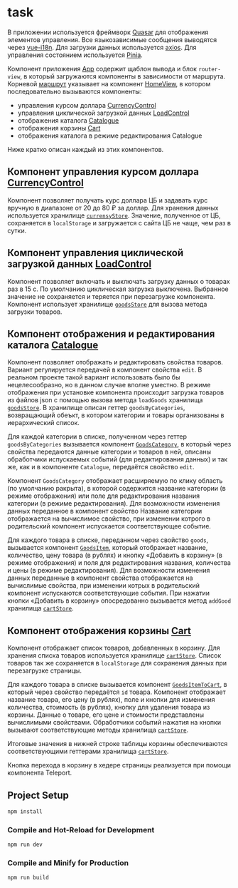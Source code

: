 # task

В приложении используется фреймворк [Quasar](https://quasar.dev/) для отображения элементов управления. Все языкозависимые сообщения выводятся через [vue-i18n](https://vue-i18n.intlify.dev/). Для загрузки данных используется [axios](https://axios-http.com/). Для управления состоянием используется [Pinia](https://pinia.vuejs.org/).

Компонент приложения [App](./src/App.vue) содержит щаблон вывода и блок `router-view`, в который загружаются компоненты в зависимости от маршрута. Корневой [маршрут](./src/router/index.js) указывает на компонент [HomeView](./src/views/HomeView.vue), в котором последовательно вызываются компоненты:

* управления курсом доллара [CurrencyControl](./src/components/CurrencyControl.vue)
* управления циклической загрузкой данных [LoadControl](./src/components/LoadControl.vue)
* отображения каталога [Catalogue](./src/components/Catalogue.vue)
* отображения корзины [Cart](./src/components/Cart.vue)
* отображения каталога в режиме редактирования Catalogue

Ниже кратко описан каждый из этих компонентов.

## Компонент управления курсом доллара [CurrencyControl](./src/components/CurrencyControl.vue)

Компонент позволяет получать курс доллара ЦБ и задавать курс вручную в диапазоне от 20 до 80 ₽ за доллар. Для хранения данных используется хранилище [`currensyStore`](./src/stores/currency.js). Значение, полученное от ЦБ, сохраняется в `localStorage` и загружается с сайта ЦБ не чаще, чем раз в сутки.

## Компонент управления циклической загрузкой данных [LoadControl](./src/components/LoadControl.vue)

Компонент позволяет включать и выключать загрузку данных о товарах раз в 15 с. По умолчанию циклическая загрузка выключена. Выбранное значение не сохраняется и теряется при перезагрузке компонента. Компонент использует хранилище [`goodsStore`](./src/stores/goods.js) для вызова метода загрузки товаров.

## Компонент отображения и редактирования каталога [Catalogue](./src/components/Catalogue.vue)

Компонент позволяет отображать и редактировать свойства товаров. Вариант регулируется передачей в компонент свойства `edit`. В реальном проекте такой вариант использовать было бы нецелесообразно, но в данном случае вполне уместно. В режиме отображения при установке компонента происходит загрузка товаров из файлов json с помощью вызова метода `loadGoods` хранилища [`goodsStore`](./src/stores/goods.js). В хранилище описан геттер `goodsByCategories`, возвращающий обеъкт, в котором категории и товары организованы в иерархический список.

Для каждой категории в списке, полученном через геттер `goodsByCategories` вызывается компонент [`GoodsCategory`](./src/components/GoodsCategory.vue), в который через свойства передаются данные категории и товаров в ней, описаны обработчики испускаемых событий (для редактирования данных) и так же, как и в компоненте `Catalogue`, передаётся свойство `edit`.

Компонент `GoodsCategory` отображает расширяемую по клику область (по умолчанию ракрыта), в которой содержится название категории (в режиме отображения) или поле для редактирования названия категории (в режиме редактирования). Для возможности изменения данных переданное в компонент свойство Название категории отображается на вычислимое свойство, при изменении котрого в родительский компонент испускается соответствующее событие.

Для каждого товара в списке, переданном через свойство `goods`, вызывается компонент [`GoodsItem`](./src/components/GoodsItem.vue), который отображает название, количество, цену товара (в рублях) и кнопку «Добавить в корзину» (в режиме отображения) и поля для редактирования названия, количества и цены (в режиме редактирования). Для возможности изменения данных переданные в компонент свойства отображается на вычислимые свойства, при изменении котрых в родительский компонент испускаются соответствующие события. При нажатии кнопки «Добавить в корзину» опосредованно вызывается метод `addGood` хранилища [`cartStore`](./src/stores/cart.js).

## Компонент отображения корзины [Cart](./src/components/Cart.vue)

Компонент отображает список товаров, добавленных в корзину. Для хранения списка товаров используется хранилище [`cartStore`](./src/stores/cart.js). Список товаров так же сохраняется в `localStorage` для сохранения данных при перезагрузке страницы.

Для каждого товара в списке вызывается компонент [`GoodsItemToCart`](./src/components/GoodsItemToCart.vue), в который через свойство передаётся `id` товара. Компонент отображает название товара, его цену (в рублях), поле и кнопки для изменения количества, стоимость (в рублях), кнопку для удаления товара из корзины. Данные о товаре, его цене и стоимости представлены вычислимыми свойствами. Обработчики событий нажатия на кнопки вызывают соответствующие методы хранилища [`cartStore`](./src/stores/cart.js).

Итоговые значения в нижней строке таблицы корзины обеспечиваются соответствующими геттерами хранилища [`cartStore`](./src/stores/cart.js).

Кнопка перехода в корзину в хедере страницы реализуется при помощи компонента Teleport.

## Project Setup

```sh
npm install
```

### Compile and Hot-Reload for Development

```sh
npm run dev
```

### Compile and Minify for Production

```sh
npm run build
```
